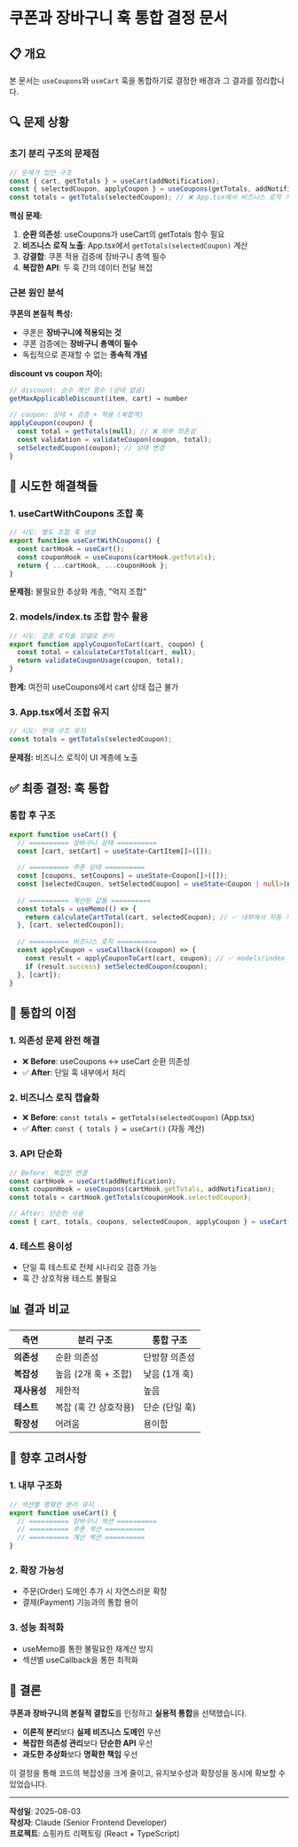 # 쿠폰과 장바구니 훅 통합 결정 문서

## 📋 개요

본 문서는 `useCoupons`와 `useCart` 훅을 통합하기로 결정한 배경과 그 결과를 정리합니다.

## 🔍 문제 상황

### 초기 분리 구조의 문제점

```typescript
// 문제가 있던 구조
const { cart, getTotals } = useCart(addNotification);
const { selectedCoupon, applyCoupon } = useCoupons(getTotals, addNotification); // ❌ 순환 의존성
const totals = getTotals(selectedCoupon); // ❌ App.tsx에서 비즈니스 로직 계산
```

**핵심 문제:**
1. **순환 의존성**: useCoupons가 useCart의 getTotals 함수 필요
2. **비즈니스 로직 노출**: App.tsx에서 `getTotals(selectedCoupon)` 계산
3. **강결합**: 쿠폰 적용 검증에 장바구니 총액 필수
4. **복잡한 API**: 두 훅 간의 데이터 전달 복잡

### 근본 원인 분석

**쿠폰의 본질적 특성:**
- 쿠폰은 **장바구니에 적용되는 것**
- 쿠폰 검증에는 **장바구니 총액이 필수**
- 독립적으로 존재할 수 없는 **종속적 개념**

**discount vs coupon 차이:**
```typescript
// discount: 순수 계산 함수 (상태 없음)
getMaxApplicableDiscount(item, cart) → number

// coupon: 상태 + 검증 + 적용 (복합적)
applyCoupon(coupon) {
  const total = getTotals(null); // ❌ 외부 의존성
  const validation = validateCoupon(coupon, total);
  setSelectedCoupon(coupon); // 상태 변경
}
```

## 🔄 시도한 해결책들

### 1. useCartWithCoupons 조합 훅
```typescript
// 시도: 별도 조합 훅 생성
export function useCartWithCoupons() {
  const cartHook = useCart();
  const couponHook = useCoupons(cartHook.getTotals);
  return { ...cartHook, ...couponHook };
}
```
**문제점:** 불필요한 추상화 계층, "억지 조합"

### 2. models/index.ts 조합 함수 활용
```typescript
// 시도: 검증 로직을 모델로 분리
export function applyCouponToCart(cart, coupon) {
  const total = calculateCartTotal(cart, null);
  return validateCouponUsage(coupon, total);
}
```
**한계:** 여전히 useCoupons에서 cart 상태 접근 불가

### 3. App.tsx에서 조합 유지
```typescript
// 시도: 현재 구조 유지
const totals = getTotals(selectedCoupon);
```
**문제점:** 비즈니스 로직이 UI 계층에 노출

## ✅ 최종 결정: 훅 통합

### 통합 후 구조
```typescript
export function useCart() {
  // ========== 장바구니 상태 ==========
  const [cart, setCart] = useState<CartItem[]>([]);
  
  // ========== 쿠폰 상태 ==========
  const [coupons, setCoupons] = useState<Coupon[]>([]);
  const [selectedCoupon, setSelectedCoupon] = useState<Coupon | null>(null);
  
  // ========== 계산된 값들 ==========
  const totals = useMemo(() => {
    return calculateCartTotal(cart, selectedCoupon); // ✅ 내부에서 자동 계산
  }, [cart, selectedCoupon]);
  
  // ========== 비즈니스 로직 ==========
  const applyCoupon = useCallback((coupon) => {
    const result = applyCouponToCart(cart, coupon); // ✅ models/index 조합 함수 활용
    if (result.success) setSelectedCoupon(coupon);
  }, [cart]);
}
```

## 🎯 통합의 이점

### 1. 의존성 문제 완전 해결
- ❌ **Before**: useCoupons ↔ useCart 순환 의존성
- ✅ **After**: 단일 훅 내부에서 처리

### 2. 비즈니스 로직 캡슐화
- ❌ **Before**: `const totals = getTotals(selectedCoupon)` (App.tsx)
- ✅ **After**: `const { totals } = useCart()` (자동 계산)

### 3. API 단순화
```typescript
// Before: 복잡한 연결
const cartHook = useCart(addNotification);
const couponHook = useCoupons(cartHook.getTotals, addNotification);
const totals = cartHook.getTotals(couponHook.selectedCoupon);

// After: 단순한 사용
const { cart, totals, coupons, selectedCoupon, applyCoupon } = useCart(addNotification);
```

### 4. 테스트 용이성
- 단일 훅 테스트로 전체 시나리오 검증 가능
- 훅 간 상호작용 테스트 불필요

## 📊 결과 비교

| 측면 | 분리 구조 | 통합 구조 |
|------|-----------|-----------|
| **의존성** | 순환 의존성 | 단방향 의존성 |
| **복잡성** | 높음 (2개 훅 + 조합) | 낮음 (1개 훅) |
| **재사용성** | 제한적 | 높음 |
| **테스트** | 복잡 (훅 간 상호작용) | 단순 (단일 훅) |
| **확장성** | 어려움 | 용이함 |

## 🔮 향후 고려사항

### 1. 내부 구조화
```typescript
// 섹션별 명확한 분리 유지
export function useCart() {
  // ========== 장바구니 섹션 ==========
  // ========== 쿠폰 섹션 ==========
  // ========== 계산 섹션 ==========
}
```

### 2. 확장 가능성
- 주문(Order) 도메인 추가 시 자연스러운 확장
- 결제(Payment) 기능과의 통합 용이

### 3. 성능 최적화
- useMemo를 통한 불필요한 재계산 방지
- 섹션별 useCallback을 통한 최적화

## 📝 결론

**쿠폰과 장바구니의 본질적 결합도**를 인정하고 **실용적 통합**을 선택했습니다.

- **이론적 분리**보다 **실제 비즈니스 도메인** 우선
- **복잡한 의존성 관리**보다 **단순한 API** 우선  
- **과도한 추상화**보다 **명확한 책임** 우선

이 결정을 통해 코드의 복잡성을 크게 줄이고, 유지보수성과 확장성을 동시에 확보할 수 있었습니다.

---

**작성일**: 2025-08-03  
**작성자**: Claude (Senior Frontend Developer)  
**프로젝트**: 쇼핑카트 리팩토링 (React + TypeScript)